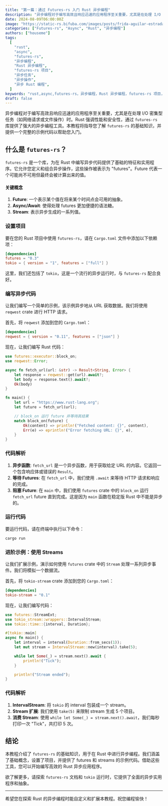 ```yaml
---
title: "第一篇：通过 Futures-rs 入门 Rust 异步编程"
description: "异步编程对于编写高效且响应迅速的应用程序至关重要，尤其是在处理 I/O 密集型任务（如网络请求或文件操作）时。Rust 强调性能和安全性，通过 `futures-rs` 库提供了强大的异步编程工具。本教程将指导您了解 `futures-rs` 的基础知识，并提供一个完整的示例代码以帮助您入门。"
date: 2024-08-09T06:00:00Z
image: "https://static-rs.bifuba.com/images/posts/frida-aguilar-estrada-sMV0Rv4UKKY-unsplash.jpg"
categories: ["Futures-rs", "Async", "Rust", "异步编程"]
authors: ["houseme"]
tags:
  [
    "rust",
    "async",
    "futures-rs",
    "异步编程",
    "Rust 异步编程",
    "futures-rs 项目",
    "异步任务",
    "异步操作",
    "异步 Rust 编程",
  ]
keywords: "rust,async,futures-rs，异步编程，Rust 异步编程，futures-rs 项目，异步任务，异步操作，异步 Rust 编程"
draft: false
---
```


异步编程对于编写高效且响应迅速的应用程序至关重要，尤其是在处理 I/O 密集型任务（如网络请求或文件操作）时。Rust 强调性能和安全性，通过 `futures-rs` 库提供了强大的异步编程工具。本教程将指导您了解 `futures-rs` 的基础知识，并提供一个完整的示例代码以帮助您入门。

## 什么是 `futures-rs`？

`futures-rs` 是一个库，为在 Rust 中编写异步代码提供了基础的特征和实用程序。它允许您定义和组合异步操作，这些操作被表示为 "futures"。Future 代表一个可能尚不可用但最终会被计算出来的值。

#### 关键概念

1. **Future**: 一个表示某个值在将来某个时间点会可用的抽象。
2. **Async/Await**: 使得处理 futures 更加便捷的语法糖。
3. **Stream**: 表示异步生成的一系列值。

### 设置项目

要在您的 Rust 项目中使用 `futures-rs`，请在 `Cargo.toml` 文件中添加以下依赖项：

```toml
[dependencies]
futures = "0.3"
tokio = { version = "1", features = ["full"] }
```

这里，我们还包括了 `tokio`，这是一个流行的异步运行时，与 `futures-rs` 配合良好。

### 编写异步代码

让我们编写一个简单的示例，该示例异步地从 URL 获取数据。我们将使用 `reqwest` crate 进行 HTTP 请求。

首先，将 `reqwest` 添加到您的 `Cargo.toml`：

```toml
[dependencies]
reqwest = { version = "0.11", features = ["json"] }
```

现在，让我们编写 Rust 代码：

```rust
use futures::executor::block_on;
use reqwest::Error;

async fn fetch_url(url: &str) -> Result<String, Error> {
    let response = reqwest::get(url).await?;
    let body = response.text().await?;
    Ok(body)
}

fn main() {
    let url = "https://www.rust-lang.org";
    let future = fetch_url(url);

    // block_on 运行 future 并等待其结果
    match block_on(future) {
        Ok(content) => println!("Fetched content: {}", content),
        Err(e) => eprintln!("Error fetching URL: {}", e),
    }
}
```

### 代码解析

1. **异步函数**: `fetch_url` 是一个异步函数，用于获取给定 URL 的内容。它返回一个包含响应体或错误的 `Result`。
2. **等待 Futures**: 在 `fetch_url` 中，我们使用 `.await` 来等待 HTTP 请求和响应的完成。
3. **阻塞 Future**: 在 `main` 中，我们使用 `futures` crate 中的 `block_on` 运行 `fetch_url` future 直到完成。这是因为 `main` 函数在稳定版 Rust 中不能是异步的。

### 运行代码

要运行代码，请在终端中执行以下命令：

```sh
cargo run
```

### 进阶示例：使用 Streams

让我们扩展示例，演示如何使用 `futures` crate 中的 `Stream` 处理一系列异步事件。我们将模拟一个数据流。

首先，将 `tokio-stream` crate 添加到您的 `Cargo.toml`：

```toml
[dependencies]
tokio-stream = "0.1"
```

现在，让我们编写代码：

```rust
use futures::StreamExt;
use tokio_stream::wrappers::IntervalStream;
use tokio::time::{interval, Duration};

#[tokio::main]
async fn main() {
    let interval = interval(Duration::from_secs(1));
    let mut stream = IntervalStream::new(interval).take(5);

    while let Some(_) = stream.next().await {
        println!("Tick");
    }

    println!("Stream ended");
}
```

### 代码解析

1. **IntervalStream**: 将 `tokio` 的 interval 包装成一个 stream。
2. **Stream 扩展**: 我们使用 `take(5)` 来限制 stream 生成 5 个项目。
3. **消费 Stream**: 使用 `while let Some(_) = stream.next().await`，我们每秒打印一次 "Tick"，共打印 5 次。

## 结论

本教程介绍了 `futures-rs` 的基础知识，用于在 Rust 中进行异步编程。我们涵盖了基础概念，设置了项目，并提供了 futures 和 streams 的示例代码。借助这些工具，您可以开始编写高效的 Rust 异步应用程序。

欲了解更多，请探索 `futures-rs` 文档和 `tokio` 运行时，它提供了全面的异步实用程序和抽象。

---

希望您在探索 Rust 的异步编程时能自定义和扩展本教程。祝您编程愉快！
